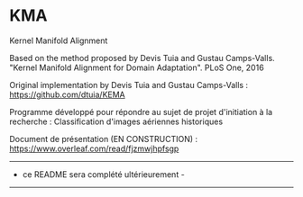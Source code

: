 ﻿# KMA
Kernel Manifold Alignment

Based on the method proposed by Devis Tuia and Gustau Camps-Valls.
"Kernel Manifold Alignment for Domain Adaptation". PLoS One, 2016

Original implementation by Devis Tuia and Gustau Camps-Valls : https://github.com/dtuia/KEMA

Programme développé pour répondre au sujet de projet d'initiation à la recherche : Classification d'images aériennes historiques

Document de présentation (EN CONSTRUCTION) : https://www.overleaf.com/read/fjzmwjhpfsgp

------------------------------------------
- ce README sera complété ultérieurement -
------------------------------------------
